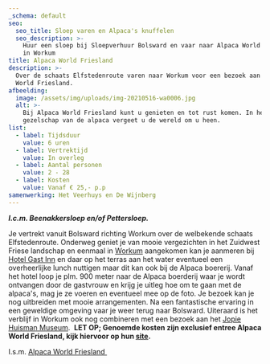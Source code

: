 ```yaml
---
_schema: default
seo:
  seo_title: Sloep varen en Alpaca's knuffelen
  seo_description: >-
    Huur een sloep bij Sloepverhuur Bolsward en vaar naar Alpaca World Friesland
    in Workum 
title: Alpaca World Friesland
description: >-
  Over de schaats Elfstedenroute varen naar Workum voor een bezoek aan Alpaca
  World Friesland. 
afbeelding:
  image: /assets/img/uploads/img-20210516-wa0006.jpg
  alt: >-
    Bij Alpaca World Friesland kunt u genieten en tot rust komen. In het
    gezelschap van de alpaca vergeet u de wereld om u heen. 
list:
  - label: Tijdsduur
    value: 6 uren
  - label: Vertrektijd
    value: In overleg
  - label: Aantal personen
    value: 2 - 28
  - label: Kosten
    value: Vanaf € 25,- p.p
samenwerking: Het Veerhuys en De Wijnberg
---
```


***I.c.m. Beenakkersloep en/of Pettersloep.***

Je vertrekt vanuit Bolsward richting Workum over de welbekende schaats Elfstedenroute. Onderweg geniet je van mooie vergezichten in het Zuidwest Friese landschap en eenmaal in <a target="_blank" rel="noopener" href="https://workum.nl">Workum</a> aangekomen kan je aanmeren bij <a target="_blank" rel="noopener" href="https://www.hotelgastinn.nl">Hotel Gast Inn</a>&nbsp;en daar op het terras aan het water eventueel een overheerlijke lunch nuttigen maar dit kan ook bij de Alpaca boererij. Vanaf het hotel loop je plm. 900 meter naar de Alpaca boerderij waar je wordt ontvangen door de gastvrouw en krijg je uitleg hoe om te gaan met de alpaca's, mag je ze voeren en eventueel mee op de foto. Je bezoek kan je nog uitbreiden met mooie arrangementen. Na een fantastische ervaring in een geweldige omgeving vaar je weer terug naar Bolsward. Uiteraard is het verblijf in Workum ook nog combineren met een bezoek aan het <a target="_blank" rel="noopener" href="https://www.jopiehuismanmuseum.nl">Jopie Huisman Museum</a>. &nbsp;**LET OP; Genoemde kosten zijn exclusief entree Alpaca World Friesland, kijk hiervoor op hun <a target="_blank" rel="noopener" href="https://www.alpacaworldfriesland.nl">site</a>.**

I.s.m. <a target="_blank" rel="noopener" href="https://www.alpacaworldfriesland.nl">Alpaca World Friesland&nbsp;</a>
